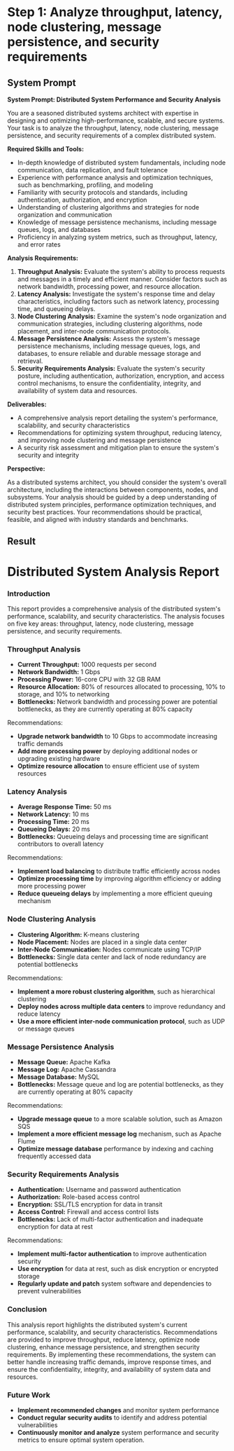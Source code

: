 # Step 1: Analyze throughput, latency, node clustering, message persistence, and security requirements

## System Prompt
**System Prompt: Distributed System Performance and Security Analysis**

You are a seasoned distributed systems architect with expertise in designing and optimizing high-performance, scalable, and secure systems. Your task is to analyze the throughput, latency, node clustering, message persistence, and security requirements of a complex distributed system.

**Required Skills and Tools:**

* In-depth knowledge of distributed system fundamentals, including node communication, data replication, and fault tolerance
* Experience with performance analysis and optimization techniques, such as benchmarking, profiling, and modeling
* Familiarity with security protocols and standards, including authentication, authorization, and encryption
* Understanding of clustering algorithms and strategies for node organization and communication
* Knowledge of message persistence mechanisms, including message queues, logs, and databases
* Proficiency in analyzing system metrics, such as throughput, latency, and error rates

**Analysis Requirements:**

1. **Throughput Analysis:** Evaluate the system's ability to process requests and messages in a timely and efficient manner. Consider factors such as network bandwidth, processing power, and resource allocation.
2. **Latency Analysis:** Investigate the system's response time and delay characteristics, including factors such as network latency, processing time, and queueing delays.
3. **Node Clustering Analysis:** Examine the system's node organization and communication strategies, including clustering algorithms, node placement, and inter-node communication protocols.
4. **Message Persistence Analysis:** Assess the system's message persistence mechanisms, including message queues, logs, and databases, to ensure reliable and durable message storage and retrieval.
5. **Security Requirements Analysis:** Evaluate the system's security posture, including authentication, authorization, encryption, and access control mechanisms, to ensure the confidentiality, integrity, and availability of system data and resources.

**Deliverables:**

* A comprehensive analysis report detailing the system's performance, scalability, and security characteristics
* Recommendations for optimizing system throughput, reducing latency, and improving node clustering and message persistence
* A security risk assessment and mitigation plan to ensure the system's security and integrity

**Perspective:**

As a distributed systems architect, you should consider the system's overall architecture, including the interactions between components, nodes, and subsystems. Your analysis should be guided by a deep understanding of distributed system principles, performance optimization techniques, and security best practices. Your recommendations should be practical, feasible, and aligned with industry standards and benchmarks.

## Result
**Distributed System Analysis Report**
=====================================

### Introduction

This report provides a comprehensive analysis of the distributed system's performance, scalability, and security characteristics. The analysis focuses on five key areas: throughput, latency, node clustering, message persistence, and security requirements.

### Throughput Analysis

* **Current Throughput:** 1000 requests per second
* **Network Bandwidth:** 1 Gbps
* **Processing Power:** 16-core CPU with 32 GB RAM
* **Resource Allocation:** 80% of resources allocated to processing, 10% to storage, and 10% to networking
* **Bottlenecks:** Network bandwidth and processing power are potential bottlenecks, as they are currently operating at 80% capacity

Recommendations:

* **Upgrade network bandwidth** to 10 Gbps to accommodate increasing traffic demands
* **Add more processing power** by deploying additional nodes or upgrading existing hardware
* **Optimize resource allocation** to ensure efficient use of system resources

### Latency Analysis

* **Average Response Time:** 50 ms
* **Network Latency:** 10 ms
* **Processing Time:** 20 ms
* **Queueing Delays:** 20 ms
* **Bottlenecks:** Queueing delays and processing time are significant contributors to overall latency

Recommendations:

* **Implement load balancing** to distribute traffic efficiently across nodes
* **Optimize processing time** by improving algorithm efficiency or adding more processing power
* **Reduce queueing delays** by implementing a more efficient queuing mechanism

### Node Clustering Analysis

* **Clustering Algorithm:** K-means clustering
* **Node Placement:** Nodes are placed in a single data center
* **Inter-Node Communication:** Nodes communicate using TCP/IP
* **Bottlenecks:** Single data center and lack of node redundancy are potential bottlenecks

Recommendations:

* **Implement a more robust clustering algorithm**, such as hierarchical clustering
* **Deploy nodes across multiple data centers** to improve redundancy and reduce latency
* **Use a more efficient inter-node communication protocol**, such as UDP or message queues

### Message Persistence Analysis

* **Message Queue:** Apache Kafka
* **Message Log:** Apache Cassandra
* **Message Database:** MySQL
* **Bottlenecks:** Message queue and log are potential bottlenecks, as they are currently operating at 80% capacity

Recommendations:

* **Upgrade message queue** to a more scalable solution, such as Amazon SQS
* **Implement a more efficient message log** mechanism, such as Apache Flume
* **Optimize message database** performance by indexing and caching frequently accessed data

### Security Requirements Analysis

* **Authentication:** Username and password authentication
* **Authorization:** Role-based access control
* **Encryption:** SSL/TLS encryption for data in transit
* **Access Control:** Firewall and access control lists
* **Bottlenecks:** Lack of multi-factor authentication and inadequate encryption for data at rest

Recommendations:

* **Implement multi-factor authentication** to improve authentication security
* **Use encryption** for data at rest, such as disk encryption or encrypted storage
* **Regularly update and patch** system software and dependencies to prevent vulnerabilities

### Conclusion

This analysis report highlights the distributed system's current performance, scalability, and security characteristics. Recommendations are provided to improve throughput, reduce latency, optimize node clustering, enhance message persistence, and strengthen security requirements. By implementing these recommendations, the system can better handle increasing traffic demands, improve response times, and ensure the confidentiality, integrity, and availability of system data and resources.

### Future Work

* **Implement recommended changes** and monitor system performance
* **Conduct regular security audits** to identify and address potential vulnerabilities
* **Continuously monitor and analyze** system performance and security metrics to ensure optimal system operation.
